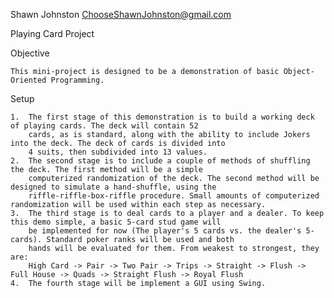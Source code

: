 Shawn Johnston
ChooseShawnJohnston@gmail.com

Playing Card Project

Objective

    This mini-project is designed to be a demonstration of basic Object-Oriented Programming.

Setup
    
    1.  The first stage of this demonstration is to build a working deck of playing cards. The deck will contain 52
        cards, as is standard, along with the ability to include Jokers into the deck. The deck of cards is divided into
        4 suits, then subdivided into 13 values.
    2.  The second stage is to include a couple of methods of shuffling the deck. The first method will be a simple
        computerized randomization of the deck. The second method will be designed to simulate a hand-shuffle, using the
        riffle-riffle-box-riffle procedure. Small amounts of computerized randomization will be used within each step as necessary.
    3.  The third stage is to deal cards to a player and a dealer. To keep this demo simple, a basic 5-card stud game will
        be implemented for now (The player's 5 cards vs. the dealer's 5-cards). Standard poker ranks will be used and both
        hands will be evaluated for them. From weakest to strongest, they are:
        High Card -> Pair -> Two Pair -> Trips -> Straight -> Flush -> Full House -> Quads -> Straight Flush -> Royal Flush
    4.  The fourth stage will be implement a GUI using Swing.
